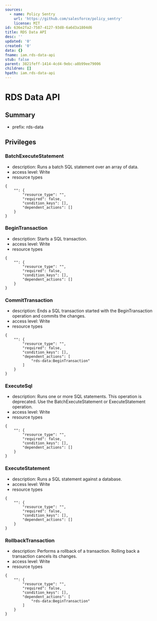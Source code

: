 ```yaml
---
sources:
  - name: Policy Sentry
    url: 'https://github.com/salesforce/policy_sentry'
    license: MIT
id: 636e2fa2-7587-4127-93d8-6a6d3a1804d6
title: RDS Data API
desc: ''
updated: '0'
created: '0'
data: {}
fname: iam.rds-data-api
stub: false
parent: 3821feff-1414-4cd4-9ebc-a8b99ee79006
children: []
hpath: iam.rds-data-api
---
```

# RDS Data API

## Summary

- prefix: rds-data

## Privileges

### BatchExecuteStatement

- description: Runs a batch SQL statement over an array of data.
- access level: Write
- resource types

```
{
    "": {
        "resource_type": "",
        "required": false,
        "condition_keys": [],
        "dependent_actions": []
    }
}
```

### BeginTransaction

- description: Starts a SQL transaction.
- access level: Write
- resource types

```
{
    "": {
        "resource_type": "",
        "required": false,
        "condition_keys": [],
        "dependent_actions": []
    }
}
```

### CommitTransaction

- description: Ends a SQL transaction started with the BeginTransaction operation and commits the changes.
- access level: Write
- resource types

```
{
    "": {
        "resource_type": "",
        "required": false,
        "condition_keys": [],
        "dependent_actions": [
            "rds-data:BeginTransaction"
        ]
    }
}
```

### ExecuteSql

- description: Runs one or more SQL statements. This operation is deprecated. Use the BatchExecuteStatement or ExecuteStatement operation.
- access level: Write
- resource types

```
{
    "": {
        "resource_type": "",
        "required": false,
        "condition_keys": [],
        "dependent_actions": []
    }
}
```

### ExecuteStatement

- description: Runs a SQL statement against a database.
- access level: Write
- resource types

```
{
    "": {
        "resource_type": "",
        "required": false,
        "condition_keys": [],
        "dependent_actions": []
    }
}
```

### RollbackTransaction

- description: Performs a rollback of a transaction. Rolling back a transaction cancels its changes.
- access level: Write
- resource types

```
{
    "": {
        "resource_type": "",
        "required": false,
        "condition_keys": [],
        "dependent_actions": [
            "rds-data:BeginTransaction"
        ]
    }
}
```
